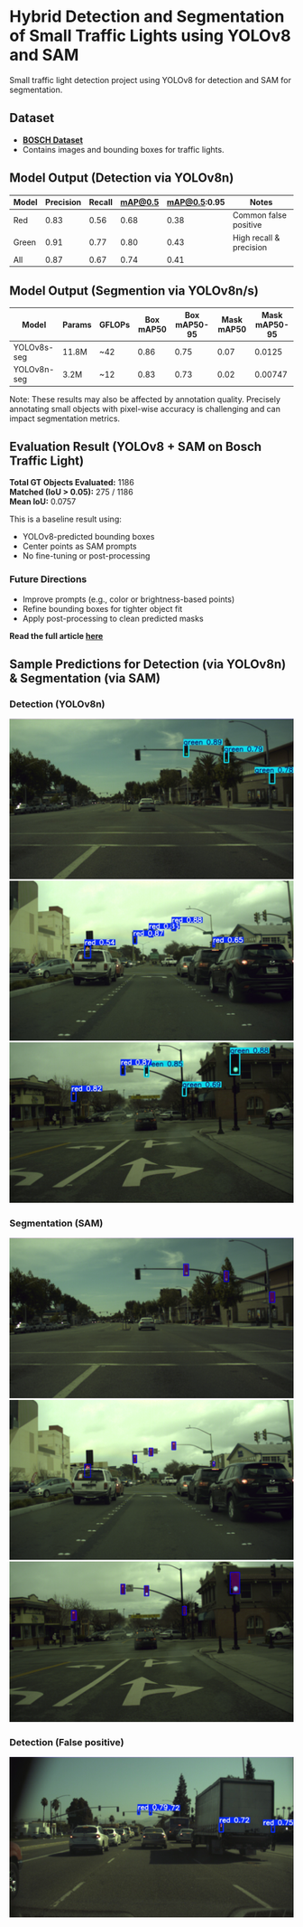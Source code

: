# Hybrid Detection and Segmentation of Small Traffic Lights using YOLOv8 and SAM

Small traffic light detection project using YOLOv8 for detection and SAM for segmentation.

## Dataset
- **[BOSCH Dataset](https://hci.iwr.uni-heidelberg.de/content/bosch-small-traffic-lights-dataset)**
- Contains images and bounding boxes for traffic lights.


## Model Output (Detection via YOLOv8n)
| Model        | Precision |  Recall  | mAP@0.5  | mAP@0.5:0.95 | Notes                      |
|--------------|-----------|----------|----------|--------------|--------------------------- |
| Red          | 0.83      | 0.56     |  0.68    |  0.38        | Common false positive      |
| Green        | 0.91      | 0.77     |  0.80    |  0.43        | High recall & precision    |
| All          | 0.87      | 0.67     |  0.74    |  0.41        |                            |

## Model Output (Segmention via YOLOv8n/s)
| Model       | Params | GFLOPs | Box mAP50 | Box mAP50-95 | Mask mAP50 | Mask mAP50-95 |
| ----------- | ------ | ------ | --------- | ------------ | ---------- | ------------- |
| YOLOv8s-seg | 11.8M  | ~42    | 0.86      | 0.75         | 0.07       | 0.0125        |
| YOLOv8n-seg | 3.2M   | ~12    | 0.83      | 0.73         | 0.02       | 0.00747       |

Note: These results may also be affected by annotation quality. Precisely annotating small objects with pixel-wise accuracy is challenging and can impact segmentation metrics.

## Evaluation Result (YOLOv8 + SAM on Bosch Traffic Light)

**Total GT Objects Evaluated:** 1186  
**Matched (IoU > 0.05):** 275 / 1186  
**Mean IoU:** 0.0757

This is a baseline result using:
- YOLOv8-predicted bounding boxes
- Center points as SAM prompts
- No fine-tuning or post-processing

### Future Directions
- Improve prompts (e.g., color or brightness-based points)
- Refine bounding boxes for tighter object fit
- Apply post-processing to clean predicted masks


**Read the full article [here](https://medium.com/@monishatemp20/yolov8-for-small-object-detection-real-world-use-case-on-traffic-lights-f3bbe95c742d)**

## Sample Predictions for Detection (via YOLOv8n) & Segmentation (via SAM)

### Detection (YOLOv8n)
![YOLOv8 Result](results/green.jpg)
![YOLOv8 Result](results/red.jpg)
![YOLOv8 Result](results/mixed.jpg)

### Segmentation (SAM)
![SAM Result](results/sam_green.png)
![SAM Result](results/sam_red.png)
![SAM Result](results/sam_mixed.png)

### Detection (False positive)
![YOLOv8 Result](results/false_positive.jpg)
